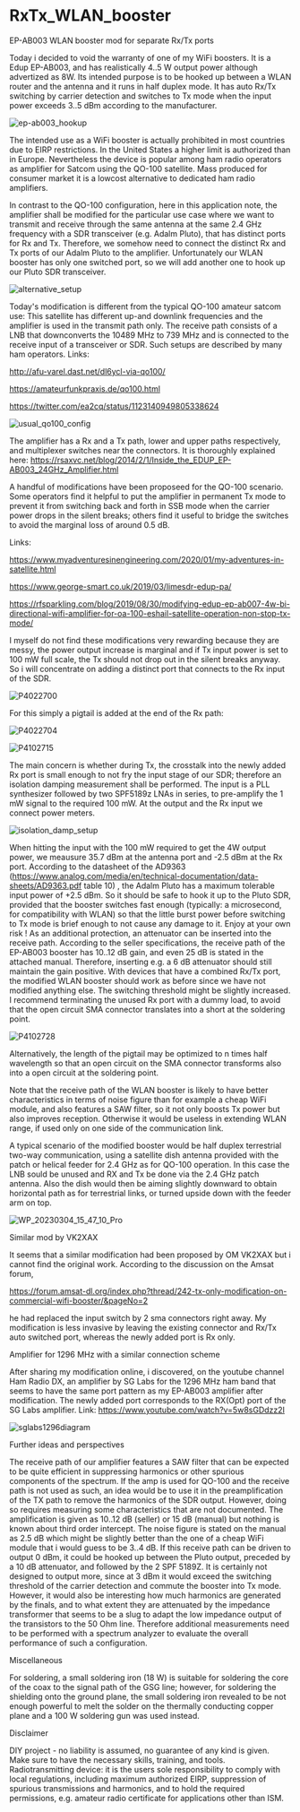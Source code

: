 # RxTx_WLAN_booster
EP-AB003 WLAN booster mod for separate Rx/Tx ports

Today i decided to void the warranty of one of my WiFi boosters. It is a Edup EP-AB003, and has realistically 4..5 W output power although advertized as 8W. Its intended purpose is to be hooked up between a WLAN router and the antenna and it runs in half duplex mode. It has auto Rx/Tx switching by carrier detection and switches to Tx mode when the input power exceeds 3..5 dBm according to the manufacturer. 

![ep-ab003_hookup](https://user-images.githubusercontent.com/96028811/233800172-9518cb59-a7c8-4ad1-9c91-9f954610669c.jpg)

The intended use as a WiFi booster is actually prohibited in most countries due to EIRP restrictions. In the United States a higher limit is authorized than in Europe. Nevertheless the device is popular among ham radio operators as amplifier for Satcom using the QO-100 satellite. Mass produced for consumer market it is a lowcost alternative to dedicated ham radio amplifiers.

In contrast to the QO-100 configuration, here in this application note, the amplifier shall be modified for the particular use case where we want to transmit and receive through the same antenna at the same 2.4 GHz frequency with a SDR transceiver (e.g. Adalm Pluto), that has distinct ports for Rx and Tx. Therefore, we somehow need to connect the distinct Rx and Tx ports of our Adalm Pluto to the amplifier. Unfortunately our WLAN booster has only one switched port, so we will add another one to hook up our Pluto SDR transceiver.

![alternative_setup](https://user-images.githubusercontent.com/96028811/233623075-46de323f-067d-4cb7-bbc3-eeb35f3bb465.jpg)


Today's modification is different from the typical QO-100 amateur satcom use: This satellite has different up-and downlink frequencies and the amplifier is used in the transmit path only. The receive path consists of a LNB that downconverts the 10489 MHz to 739 MHz and is connected to the receive input of a transceiver or SDR. Such setups are described by many ham operators. Links:

http://afu-varel.dast.net/dl6ycl-via-qo100/

https://amateurfunkpraxis.de/qo100.html

https://twitter.com/ea2cq/status/1123140949805338624

![usual_qo100_config](https://user-images.githubusercontent.com/96028811/231276602-08e6c666-9b68-42cc-bfd7-4a939a21beac.jpg)


The amplifier has a Rx and a Tx path, lower and upper paths respectively, and multiplexer switches near the connectors. It is thoroughly explained here:
https://rsaxvc.net/blog/2014/2/1/Inside_the_EDUP_EP-AB003_24GHz_Amplifier.html

 A handful of modifications have been proposeed for the QO-100 scenario. Some operators find it helpful to put the amplifier in permanent Tx mode to prevent it from switching back and forth in SSB mode when the carrier power drops in the silent breaks; others find it useful to bridge the switches to avoid the marginal loss of around 0.5 dB.
 
Links:

https://www.myadventuresinengineering.com/2020/01/my-adventures-in-satellite.html

https://www.george-smart.co.uk/2019/03/limesdr-edup-pa/

https://rfsparkling.com/blog/2019/08/30/modifying-edup-ep-ab007-4w-bi-directional-wifi-amplifier-for-oa-100-eshail-satellite-operation-non-stop-tx-mode/


I myself do not find these modifications very rewarding because they are messy, the power output increase is marginal and if Tx input power is set to 100 mW full scale, the Tx should not drop out in the silent breaks anyway. So i will concentrate on adding a distinct port that connects to the Rx input of the SDR.

![P4022700](https://user-images.githubusercontent.com/96028811/231276899-d7849688-a6c9-4a83-8800-4f614ad572c6.JPG)

For this simply a pigtail is added at the end of the Rx path:

![P4022704](https://user-images.githubusercontent.com/96028811/231277107-f3b4ecd0-afe9-4419-88d8-c29470e04dea.JPG)

![P4102715](https://user-images.githubusercontent.com/96028811/231277157-b37cafb6-b07a-4fc9-aeca-1f7e48016013.jpg)


The main concern is whether during Tx, the crosstalk into the newly added Rx port is small enough to not fry the input stage of our SDR; therefore an isolation damping measurement shall be performed. The input is a PLL synthesizer followed by two SPF5189z LNAs in series, to pre-amplify the 1 mW signal to the required 100 mW. At the output and the Rx input we connect power meters.

![isolation_damp_setup](https://user-images.githubusercontent.com/96028811/231277258-b1d405d1-59f2-43fb-ad53-2e3216d15fbe.jpg)

When hitting the input with the 100 mW required to get the 4W output power, we meausure 35.7 dBm at the antenna port and -2.5 dBm at the Rx port.  According to the datasheet of the AD9363 (https://www.analog.com/media/en/technical-documentation/data-sheets/AD9363.pdf table 10) , the Adalm Pluto has a maximum tolerable input power of +2.5 dBm. So it should be safe to hook it up to the Pluto SDR, provided that the booster switches fast enough (typically: a microsecond, for compatibility with WLAN) so that the little burst power before switching to Tx mode is brief enough to not cause any damage to it. Enjoy at your own risk ! As an additional protection, an attenuator can be inserted into the receive path. According to the seller specifications, the receive path of the EP-AB003 booster has 10..12 dB gain, and even 25 dB is stated in the attached manual. Therefore, inserting e.g. a 6 dB attenuator should still maintain the gain positive. With devices that have a combined Rx/Tx port, the modified WLAN booster should work as before since we have not modified anything else. The switching threshold might be slightly increased. I recommend terminating the unused Rx port with a dummy load, to avoid that the open circuit SMA connector translates into a short at the soldering point.

![P4102728](https://user-images.githubusercontent.com/96028811/231277491-6d50c383-fec2-4d53-bca8-16491237cb84.jpg)

Alternatively, the length of the pigtail may be optimized to n times half wavelength so that an open circuit on the SMA connector transforms also into a open circuit at the soldering point.

Note that the receive path of the WLAN booster is likely to have better characteristics in terms of noise figure than for example a cheap WiFi module, and also features a SAW filter, so it not only boosts Tx power but also improves reception. Otherwise it would be useless in extending WLAN range, if used only on one side of the communication link.

A typical scenario of the modified booster would be half duplex terrestrial two-way communication, using a satellite dish antenna provided with the patch or helical feeder for 2.4 GHz as for QO-100 operation. In this case the LNB sould be unused and RX and Tx be done via the 2.4 GHz patch antenna. Also the dish would then be aiming slightly downward to obtain horizontal path as for terrestrial links, or turned upside down with the feeder arm on top.

![WP_20230304_15_47_10_Pro](https://user-images.githubusercontent.com/96028811/231277669-237445d3-3e47-4b5e-8d8a-8af53bd31fcc.jpg)

Similar mod by VK2XAX

It seems that a similar modification had been proposed by OM VK2XAX but i cannot find the original work. According to the discussion on the Amsat forum, 

https://forum.amsat-dl.org/index.php?thread/242-tx-only-modification-on-commercial-wifi-booster/&pageNo=2

he had replaced the input switch by 2 sma connectors right away. My modification is less invasive by leaving the existing connector and Rx/Tx auto switched port, whereas the newly added port is Rx only.


Amplifier for 1296 MHz with a similar connection scheme

After sharing my modification online, i discovered, on the youtube channel Ham Radio DX, an amplifier by SG Labs for the 1296 MHz ham band that seems to have the same port pattern as my EP-AB003 amplifier after modification. The newly added port corresponds to the RX(Opt) port of the SG Labs amplifier. Link: https://www.youtube.com/watch?v=5w8sGDdzz2I

![sglabs1296diagram](https://user-images.githubusercontent.com/96028811/233620261-95f4f8d6-a22b-4830-b803-237896f96946.jpg)


Further ideas and perspectives

The receive path of our amplifier features a SAW filter that can be expected to be quite efficient in suppressing harmonics or other spurious components of the spectrum. If the amp is used for QO-100 and the receive path is not used as such, an idea would be to use it in the preamplification of the TX path to remove the harmonics of the SDR output. However, doing so requires measuring some characteristics that are not documented. The amplification is given as 10..12 dB (seller) or 15 dB (manual) but nothing is known about third order intercept. The noise figure is stated on the manual as 2.5 dB which might be slightly better than the one of a cheap WiFi module that i would guess to be 3..4 dB. If this receive path can be driven to output 0 dBm, it could be hooked up between the Pluto output, preceded by a 10 dB attenuator, and followed by the 2 SPF 5189Z. It is certainly not designed to output more, since at 3 dBm it would exceed the switching threshold of the carrier detection and commute the booster into Tx mode. However, it would also be interesting how much harmonics are generated by the finals, and to what extent they are attenuated by the impedance transformer that seems to be a slug to adapt the low impedance output of the transistors to the 50 Ohm line. Therefore additional measurements need to be performed with a spectrum analyzer to evaluate the overall performance of such a configuration.


Miscellaneous

For soldering, a small soldering iron (18 W) is suitable for soldering the core of the coax to the signal path of the GSG line; however, for soldering the shielding onto the ground plane, the small soldering iron revealed to be not enough powerful to melt the solder on the thermally conducting copper plane and a 100 W soldering gun was used instead.


Disclaimer

DIY project - no liability is assumed, no guarantee of any kind is given. Make sure to have the necessary skills, training, and tools. Radiotransmitting device: it is the users sole responsibility to comply with local regulations, including maximum authorized EIRP, suppression of spurious transmissions and harmonics, and to hold the required permissions, e.g. amateur radio certificate for applications other than ISM.

